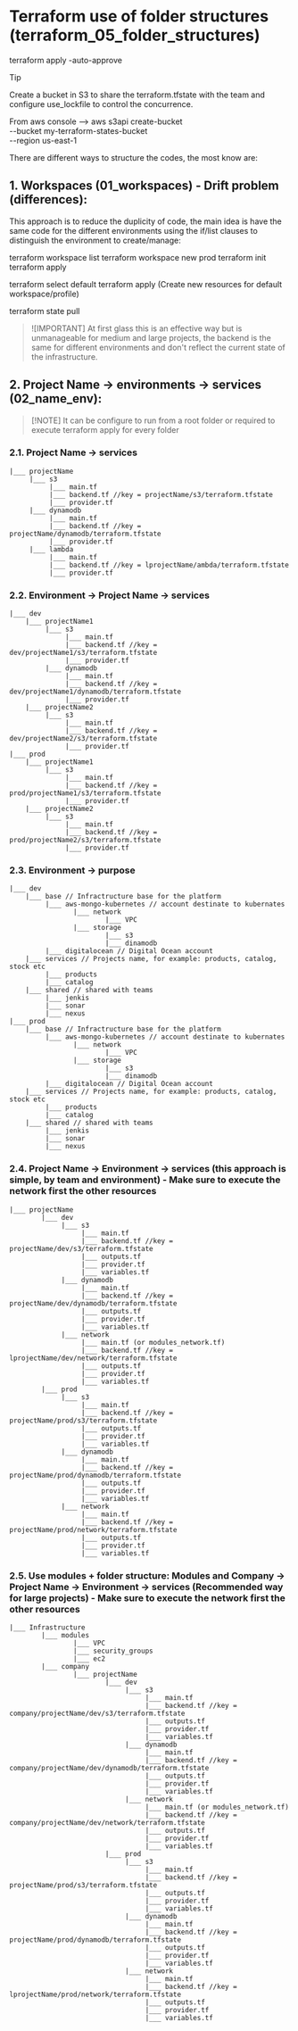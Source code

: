 # Terraform use of folder structures (terraform_05_folder_structures)

terraform apply -auto-approve

> [!TIP]
> Create a bucket in S3 to share the terraform.tfstate with the team and configure use_lockfile to control the concurrence.

From aws console -->
aws s3api create-bucket \
 --bucket my-terraform-states-bucket \
 --region us-east-1

There are different ways to structure the codes, the most know are:

## 1. Workspaces (01_workspaces) - Drift problem (differences):

This approach is to reduce the duplicity of code, the main idea is have the same code for the different environments using the if/list clauses to distinguish the environment to create/manage:

terraform workspace list
terraform workspace new prod
terraform init
terraform apply

terraform select default
terraform apply (Create new resources for default workspace/profile)

terraform state pull

> ![IMPORTANT] At first glass this is an effective way but is unmanageable for medium and large projects, the backend is the same for different environments and don't reflect the current state of the infrastructure.

## 2. Project Name -> environments -> services (02_name_env):

> [!NOTE] It can be configure to run from a root folder or required to execute terraform apply for every folder

### 2.1. Project Name -> services

    |___ projectName
         |___ s3
              |___ main.tf
              |___ backend.tf //key = projectName/s3/terraform.tfstate
              |___ provider.tf
         |___ dynamodb
              |___ main.tf
              |___ backend.tf //key = projectName/dynamodb/terraform.tfstate
              |___ provider.tf
         |___ lambda
              |___ main.tf
              |___ backend.tf //key = lprojectName/ambda/terraform.tfstate
              |___ provider.tf

### 2.2. Environment -> Project Name -> services

    |___ dev
        |___ projectName1
             |___ s3
                  |___ main.tf
                  |___ backend.tf //key = dev/projectName1/s3/terraform.tfstate
                  |___ provider.tf
             |___ dynamodb
                  |___ main.tf
                  |___ backend.tf //key = dev/projectName1/dynamodb/terraform.tfstate
                  |___ provider.tf
        |___ projectName2
             |___ s3
                  |___ main.tf
                  |___ backend.tf //key = dev/projectName2/s3/terraform.tfstate
                  |___ provider.tf
    |___ prod
        |___ projectName1
             |___ s3
                  |___ main.tf
                  |___ backend.tf //key = prod/projectName1/s3/terraform.tfstate
                  |___ provider.tf
        |___ projectName2
             |___ s3
                  |___ main.tf
                  |___ backend.tf //key = prod/projectName2/s3/terraform.tfstate
                  |___ provider.tf

### 2.3. Environment -> purpose

    |___ dev
        |___ base // Infractructure base for the platform
             |___ aws-mongo-kubernetes // account destinate to kubernates
                    |___ network
                            |___ VPC
                    |___ storage
                            |___ s3
                            |___ dinamodb
             |___ digitalocean // Digital Ocean account
        |___ services // Projects name, for example: products, catalog, stock etc
             |___ products
             |___ catalog
        |___ shared // shared with teams
             |___ jenkis
             |___ sonar
             |___ nexus
    |___ prod
        |___ base // Infractructure base for the platform
             |___ aws-mongo-kubernetes // account destinate to kubernates
                    |___ network
                            |___ VPC
                    |___ storage
                            |___ s3
                            |___ dinamodb
             |___ digitalocean // Digital Ocean account
        |___ services // Projects name, for example: products, catalog, stock etc
             |___ products
             |___ catalog
        |___ shared // shared with teams
             |___ jenkis
             |___ sonar
             |___ nexus

### 2.4. Project Name -> Environment -> services (this approach is simple, by team and environment) - Make sure to execute the network first the other resources

    |___ projectName
            |___ dev
                 |___ s3
                      |___ main.tf
                      |___ backend.tf //key = projectName/dev/s3/terraform.tfstate
                      |___ outputs.tf
                      |___ provider.tf
                      |___ variables.tf
                 |___ dynamodb
                      |___ main.tf
                      |___ backend.tf //key = projectName/dev/dynamodb/terraform.tfstate
                      |___ outputs.tf
                      |___ provider.tf
                      |___ variables.tf
                 |___ network
                      |___ main.tf (or modules_network.tf)
                      |___ backend.tf //key = lprojectName/dev/network/terraform.tfstate
                      |___ outputs.tf
                      |___ provider.tf
                      |___ variables.tf
            |___ prod
                 |___ s3
                      |___ main.tf
                      |___ backend.tf //key = projectName/prod/s3/terraform.tfstate
                      |___ outputs.tf
                      |___ provider.tf
                      |___ variables.tf
                 |___ dynamodb
                      |___ main.tf
                      |___ backend.tf //key = projectName/prod/dynamodb/terraform.tfstate
                      |___ outputs.tf
                      |___ provider.tf
                      |___ variables.tf
                 |___ network
                      |___ main.tf
                      |___ backend.tf //key = projectName/prod/network/terraform.tfstate
                      |___ outputs.tf
                      |___ provider.tf
                      |___ variables.tf

### 2.5. Use modules + folder structure: Modules and Company -> Project Name -> Environment -> services (Recommended way for large projects) - Make sure to execute the network first the other resources

    |___ Infrastructure
            |___ modules
                    |___ VPC
                    |___ security_groups
                    |___ ec2
            |___ company
                    |___ projectName
                            |___ dev
                                 |___ s3
                                      |___ main.tf
                                      |___ backend.tf //key = company/projectName/dev/s3/terraform.tfstate
                                      |___ outputs.tf
                                      |___ provider.tf
                                      |___ variables.tf
                                 |___ dynamodb
                                      |___ main.tf
                                      |___ backend.tf //key = company/projectName/dev/dynamodb/terraform.tfstate
                                      |___ outputs.tf
                                      |___ provider.tf
                                      |___ variables.tf
                                 |___ network
                                      |___ main.tf (or modules_network.tf)
                                      |___ backend.tf //key = company/projectName/dev/network/terraform.tfstate
                                      |___ outputs.tf
                                      |___ provider.tf
                                      |___ variables.tf
                            |___ prod
                                 |___ s3
                                      |___ main.tf
                                      |___ backend.tf //key = projectName/prod/s3/terraform.tfstate
                                      |___ outputs.tf
                                      |___ provider.tf
                                      |___ variables.tf
                                 |___ dynamodb
                                      |___ main.tf
                                      |___ backend.tf //key = projectName/prod/dynamodb/terraform.tfstate
                                      |___ outputs.tf
                                      |___ provider.tf
                                      |___ variables.tf
                                 |___ network
                                      |___ main.tf
                                      |___ backend.tf //key = lprojectName/prod/network/terraform.tfstate
                                      |___ outputs.tf
                                      |___ provider.tf
                                      |___ variables.tf
